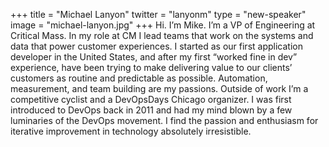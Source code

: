 +++
title = "Michael Lanyon"
twitter = "lanyonm"
type = "new-speaker"
image = "michael-lanyon.jpg"
+++
Hi. I’m Mike. I’m a VP of Engineering at Critical Mass. In my role at CM I lead teams that work on the systems and data that power customer experiences. I started as our first application developer in the United States, and after my first “worked fine in dev” experience, have been trying to make delivering value to our clients’ customers as routine and predictable as possible. Automation, measurement, and team building are my passions.
Outside of work I’m a competitive cyclist and a DevOpsDays Chicago organizer. I was first introduced to DevOps back in 2011 and had my mind blown by a few luminaries of the DevOps movement. I find the passion and enthusiasm for iterative improvement in technology absolutely irresistible.
